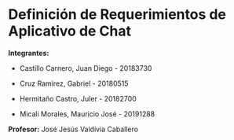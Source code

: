 # Definición de Requerimientos de Aplicativo de Chat

**Integrantes:**

* Castillo Carnero, Juan Diego - 20183730

* Cruz Ramirez, Gabriel - 20180515

* Hermitaño Castro, Juler - 20182700

* Micali Morales, Mauricio José - 20191288

**Profesor:**
José Jesús Valdivia Caballero

